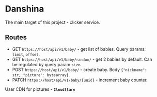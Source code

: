 # Danshina

The main target of this project - clicker service.

## Routes

* GET `https://host/api/v1/baby/` - get list of babies. Query params: `limit`, `offset`.
* GET `https://host/api/v1/baby/random/` - get 2 babies by default. Can be regulated by query param `size`.
* POST `https://host/api/v1/baby/` - create baby. Body `{"nickname": str, "picture": bytearray}`.
* PATCH `https://host/api/v1/baby/{uuid}` - increment baby counter.

User CDN for pictures - **`Cloudflare`**